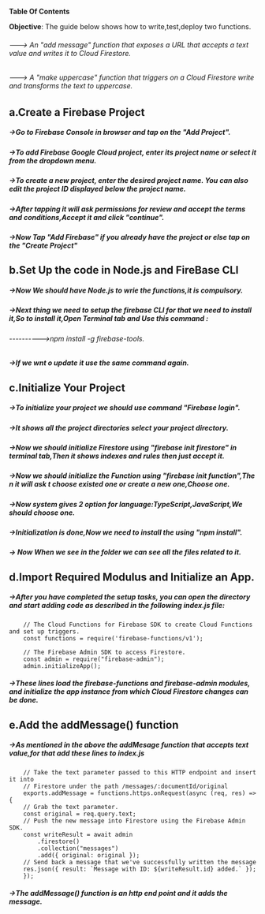 
**Table Of Contents**

**Objective**: The guide below shows how to write,test,deploy two functions.
###### ---> An "add message" function that exposes a URL that accepts a text value and writes it to Cloud Firestore.
###### ---> A "make uppercase" function that triggers on a Cloud Firestore write and transforms the text to uppercase.

## a.Create a Firebase Project
##### ->Go to Firebase Console in browser and tap on the "Add Project".
##### ->To add Firebase Google Cloud project, enter its project name or select it from the dropdown menu.
##### ->To create a new project, enter the desired project name. You can also edit the project ID displayed below the project name.
##### ->After tapping it will ask permissions for review and accept the terms and conditions,Accept it and click "continue".
##### ->Now Tap "Add Firebase" if you already have the project or else tap on the "Create Project"

## b.Set Up the code in Node.js and FireBase CLI
##### ->Now We should have Node.js to wrie the functions,it is compulsory.
##### ->Next thing we need to setup the firebase CLI for that we need to install it,So to install it,Open Terminal tab and Use this command :
###### ---------->npm install -g firebase-tools.
##### ->If we wnt o update it use the same command again.

## c.Initialize Your Project
##### ->To initialize your project we should use command "Firebase login". 
##### ->It shows all the project directories select your project directory.
##### ->Now we should initialize Firestore using "firebase init firestore" in terminal tab,Then it shows indexes and rules then just accept it.
##### ->Now we should initialize the Function using "firebase init function",The n it will ask t choose existed one or create a new one,Choose one.
##### ->Now system gives 2 option for language:TypeScript,JavaScript,We should choose one.
##### ->Initialization is done,Now we need to install the using "npm install".
##### -> Now When we see in the folder we can see all the files related to it.

## d.Import Required Modulus and Initialize an App.
##### ->After you have completed the setup tasks, you can open the directory and start adding code as described in the following index.js file:
        // The Cloud Functions for Firebase SDK to create Cloud Functions and set up triggers.
        const functions = require('firebase-functions/v1');

        // The Firebase Admin SDK to access Firestore.
        const admin = require("firebase-admin");
        admin.initializeApp();
##### ->These lines load the firebase-functions and firebase-admin modules, and initialize the app instance from which Cloud Firestore changes can be done.

## e.Add the addMessage() function
##### ->As mentioned in the above the addMesage function that accepts text value,for that add these lines to index.js
        // Take the text parameter passed to this HTTP endpoint and insert it into
        // Firestore under the path /messages/:documentId/original
        exports.addMessage = functions.https.onRequest(async (req, res) => {
        // Grab the text parameter.
        const original = req.query.text;
        // Push the new message into Firestore using the Firebase Admin SDK.
        const writeResult = await admin
            .firestore()
            .collection("messages")
            .add({ original: original });
        // Send back a message that we've successfully written the message
        res.json({ result: `Message with ID: ${writeResult.id} added.` });
        });
##### ->The addMessage() function is an http end point and it adds the message.





